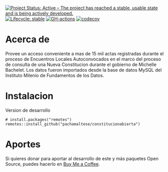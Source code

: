 <!-- badges: start -->
[![Project Status: Active – The project has reached a stable, usable state and is being actively developed.](https://www.repostatus.org/badges/latest/active.svg)](https://www.repostatus.org/#active)
[![Lifecycle: stable](https://img.shields.io/badge/lifecycle-maturing-blue.svg)](https://www.tidyverse.org/lifecycle/#stable)
[![GH-actions](https://github.com/pachamaltese/constitucionabierta/workflows/R-CMD-check/badge.svg)](https://github.com/pachamaltese/constitucionabierta/actions)
[![codecov](https://codecov.io/gh/pachamaltese/constitucionabierta/branch/main/graph/badge.svg?token=XI59cmGd15)](https://codecov.io/gh/pachamaltese/constitucionabierta)
<!-- badges: end -->

# Acerca de

Provee un acceso conveniente a mas de 15 mil actas registradas durante el proceso de Encuentros Locales Autoconvocados en el marco del proceso de consulta de una Nueva Constitucion durante el gobierno de Michelle Bachelet. Los datos fueron importados desde la base de datos MySQL del Instituto Milenio de Fundamentos de los Datos.

# Instalacion

Version de desarrollo
```
# install.packages("remotes")
remotes::install_github("pachamaltese/constitucionabierta")
```

# Aportes

Si quieres donar para aportar al desarrollo de este y más paquetes Open Source, puedes hacerlo en [Buy Me a Coffee](https://buymeacoffee.com/pacha/).
